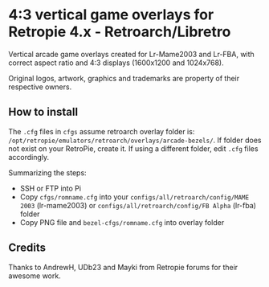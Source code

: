 # 4:3 vertical game overlays for Retropie 4.x - Retroarch/Libretro 
Vertical arcade game overlays created for Lr-Mame2003 and Lr-FBA, with correct aspect ratio and 4:3 displays (1600x1200 and 1024x768).

Original logos, artwork, graphics and trademarks are property of their respective owners. 

## How to install

The `.cfg` files in `cfgs` assume retroarch overlay folder is: `/opt/retropie/emulators/retroarch/overlays/arcade-bezels/`. If folder does not exist on your RetroPie, create it. If using a different folder, edit `.cfg` files accordingly.

Summarizing the steps:
* SSH or FTP into Pi
* Copy `cfgs/romname.cfg` into your `configs/all/retroarch/config/MAME 2003` (lr-mame2003) or `configs/all/retroarch/config/FB Alpha` (lr-fba) folder
* Copy PNG file and `bezel-cfgs/romname.cfg` into overlay folder

## Credits

Thanks to AndrewH, UDb23 and Mayki from Retropie forums for their awesome work.
